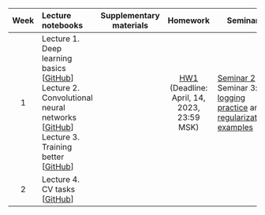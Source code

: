 
| Week | Lecture notebooks | Supplementary materials | Homework | Seminars |
|:------:|:----------|:----------:|:----------:|-------|
|1| Lecture 1. Deep learning basics [[GitHub](./lectures/lecture-1/lecture-1.ipynb)] <br> Lecture 2. Convolutional neural networks [[GitHub](./lectures/lecture-2/lecture-2.ipynb)] <br> Lecture 3. Training better [[GitHub](./lectures/lecture-3/lecture-3.ipynb)]|  | [HW1](./hw/hw1/hw1.ipynb) <br> (Deadline: April, 14, 2023, 23:59 MSK) | [Seminar 2](./seminars/seminar-2/seminar-2.ipynb) <br> Seminar 3: [logging practice](./seminars/seminar-3/Logging_practice.ipynb) and [regularizations examples](./seminars/seminar-3/NN_regularization_practice.ipynb)|
| 2 | Lecture 4. CV tasks  [[GitHub](./lectures/lecture-4/lecture-4.ipynb)] | | | |


